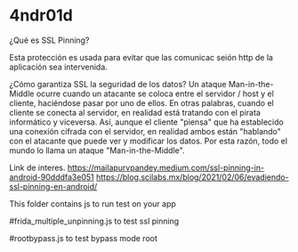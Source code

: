 # 4ndr01d

¿Qué es SSL Pinning?

Esta protección es usada para evitar  que las comunicac seión http de la aplicación sea intervenida.

¿Cómo garantiza SSL la seguridad de los datos?
Un ataque Man-in-the-Middle ocurre cuando un atacante se coloca entre el servidor / host y el cliente, haciéndose pasar por uno de ellos. En otras palabras, cuando el cliente se conecta al servidor, en realidad está tratando con el pirata informático y viceversa. Así, aunque el cliente "piensa" que ha establecido una conexión cifrada con el servidor, en realidad ambos están "hablando" con el atacante que puede ver y modificar los datos. Por esta razón, todo el mundo lo llama un ataque "Man-in-the-Middle".

Link de interes.
https://mailapurvpandey.medium.com/ssl-pinning-in-android-90dddfa3e051
https://blog.scilabs.mx/blog/2021/02/06/evadiendo-ssl-pinning-en-android/



This folder contains js to run test on your app


#frida_multiple_unpinning.js to test ssl pinning

#rootbypass.js to test bypass mode root
